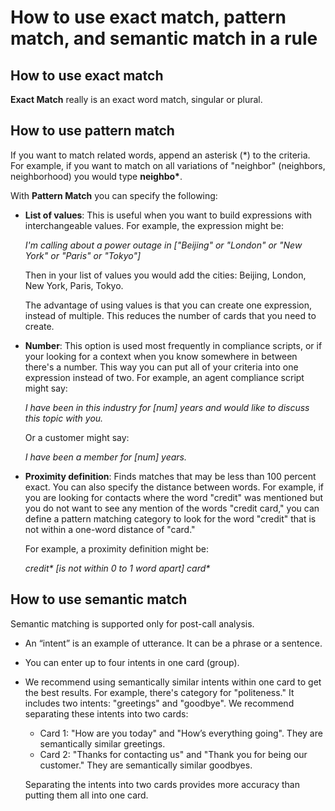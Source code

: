 # How to use exact match, pattern match, and semantic match in a rule<a name="exact-match-pattern-match-semantic-match"></a>

## How to use exact match<a name="exact-match"></a>

**Exact Match** really is an exact word match, singular or plural\.

## How to use pattern match<a name="pattern-match"></a>

If you want to match related words, append an asterisk \(\*\) to the criteria\. For example, if you want to match on all variations of "neighbor" \(neighbors, neighborhood\) you would type **neighbo\***\.

With **Pattern Match** you can specify the following:
+ **List of values**: This is useful when you want to build expressions with interchangeable values\. For example, the expression might be: 

  *I'm calling about a power outage in \["Beijing" or "London" or "New York" or "Paris" or "Tokyo"\]*

  Then in your list of values you would add the cities: Beijing, London, New York, Paris, Tokyo\. 

  The advantage of using values is that you can create one expression, instead of multiple\. This reduces the number of cards that you need to create\.
+ **Number**: This option is used most frequently in compliance scripts, or if your looking for a context when you know somewhere in between there's a number\. This way you can put all of your criteria into one expression instead of two\. For example, an agent compliance script might say:

  *I have been in this industry for \[num\] years and would like to discuss this topic with you\.*

  Or a customer might say: 

  *I have been a member for \[num\] years\.*
+ **Proximity definition**: Finds matches that may be less than 100 percent exact\. You can also specify the distance between words\. For example, if you are looking for contacts where the word "credit" was mentioned but you do not want to see any mention of the words "credit card," you can define a pattern matching category to look for the word "credit" that is not within a one\-word distance of "card\."

  For example, a proximity definition might be:

  *credit\* \[is not within 0 to 1 word apart\] card\**

## How to use semantic match<a name="semantic-match"></a>

Semantic matching is supported only for post\-call analysis\.
+ An “intent” is an example of utterance\. It can be a phrase or a sentence\.
+ You can enter up to four intents in one card \(group\)\.
+ We recommend using semantically similar intents within one card to get the best results\. For example, there's category for "politeness\." It includes two intents: "greetings" and "goodbye"\. We recommend separating these intents into two cards:
  + Card 1: "How are you today" and "How’s everything going"\. They are semantically similar greetings\.
  + Card 2: "Thanks for contacting us" and "Thank you for being our customer\." They are semantically similar goodbyes\.

  Separating the intents into two cards provides more accuracy than putting them all into one card\.